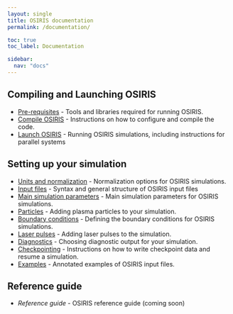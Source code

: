 ```yaml
---
layout: single
title: OSIRIS documentation
permalink: /documentation/

toc: true
toc_label: Documentation

sidebar:
  nav: "docs"
---
```


## Compiling and Launching OSIRIS

* [Pre-requisites](/documentation/prerequisites) - Tools and libraries required for running OSIRIS.
* [Compile OSIRIS](/documentation/compile) - Instructions on how to configure and compile the code.
* [Launch OSIRIS](/documentation/run) - Running OSIRIS simulations, including instructions for parallel systems

## Setting up your simulation

* [Units and normalization](/documentation/units) - Normalization options for OSIRIS simulations.
* [Input files](/documentation/input_format) - Syntax and general structure of OSIRIS input files
* [Main simulation parameters](/documentation/parameters) - Main simulation parameters for OSIRIS simulations.
* [Particles](/documentation/particles) - Adding plasma particles to your simulation.
* [Boundary conditions](/documentation/boundary) - Defining the boundary conditions for OSIRIS simulations.
* [Laser pulses](/documentation/laser_pulses) - Adding laser pulses to the simulation.
* [Diagnostics](/documentation/diagnostics) - Choosing diagnostic output for your simulation.
* [Checkpointing](/documentation/checkpointing) - Instructions on how to write checkpoint data and resume a simulation.
* [Examples](/documentation/examples) - Annotated examples of OSIRIS input files.

## Reference guide

* _Reference guide_ - OSIRIS reference guide (coming soon)

